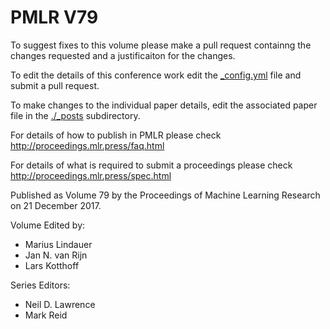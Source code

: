 # PMLR V79

To suggest fixes to this volume please make a pull request containng the changes requested and a justificaiton for the changes.

To edit the details of this conference work edit the [_config.yml](./_config.yml) file and submit a pull request.

To make changes to the individual paper details, edit the associated paper file in the [./_posts](./_posts) subdirectory.

For details of how to publish in PMLR please check http://proceedings.mlr.press/faq.html

For details of what is required to submit a proceedings please check http://proceedings.mlr.press/spec.html



Published as Volume 79 by the Proceedings of Machine Learning Research on 21 December 2017.

Volume Edited by:
  * Marius Lindauer
  * Jan N. van Rijn
  * Lars Kotthoff

Series Editors:
  * Neil D. Lawrence
  * Mark Reid
